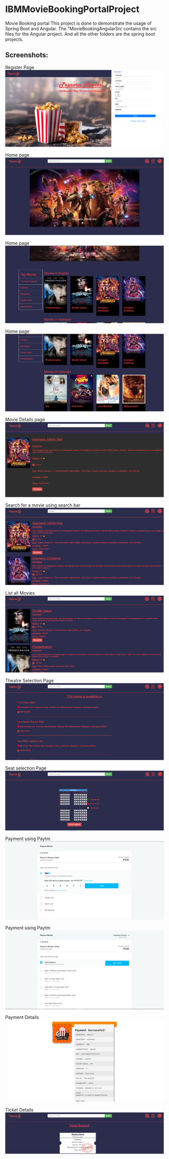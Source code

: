 # IBMMovieBookingPortalProject
Movie Booking portal
This project is done to demonstrate the usage of Spring Boot and Angular.
The "MovieBookingAngularSrc contains the src files for the Angular project.
And all the other folders are the spring boot projects.

## Screenshots:
Register Page
![](Screenshots/1.png?raw=true)

Home page
![](Screenshots/2.png?raw=true)

Home page
![](Screenshots/3.png?raw=true)

Home page
![](Screenshots/4.png?raw=true)

Movie Details page
![](Screenshots/5.png?raw=true)

Search for a movie using search bar
![](Screenshots/55.png?raw=true)

List all Movies
![](Screenshots/6.png?raw=true)

Theatre Selection Page
![](Screenshots/7.png?raw=true)

Seat selection Page
![](Screenshots/8.png?raw=true)

Payment using Paytm
![](Screenshots/9.png?raw=true)

Payment using Paytm
![](Screenshots/10.png?raw=true)

Payment Details
![](Screenshots/11.png?raw=true)

Ticket Details
![](Screenshots/12.png?raw=true)
